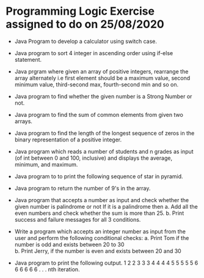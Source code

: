 # Programming Logic Exercise assigned to do on 25/08/2020
* Java Program to develop a calculator using switch case.
* Java program to sort 4 integer in ascending order using if-else statement.
* Java prgram where given an array of positive integers, rearrange the array alternately i.e first element should be a maximum value, second minimum value, third-second max, fourth-second min and so on.
* Java program to find whether the given number is a Strong Number or not. 
* Java program to find the sum of common elements from given two arrays.
* Java program to find the length of the longest sequence of zeros in the binary representation of a positive integer.
* Java program which reads a number of students and n grades as input (of int between 0 and 100, inclusive) and displays the average, minimum, and maximum.
* Java program to to print the following sequence of star in pyramid.
* Java program to return the number of 9's in the array.
* Java program that accepts a number as input and check whether the given number is palindrome or not If it is a palindrome then
a. Add all the even numbers and check whether the sum is more than 25.
b. Print success and failure messages for all 3 conditions.

* Write a program which accepts an integer number as input from the user and perform the following conditional checks:
a. Print Tom if the number is odd and exists between 20 to 30   
b. Print Jerry, if the number is even and exists between 20 and 30

* Java program to print the following output. 1 2 2 3 3 3 4 4 4 4 5 5 5 5 5 6 6 6 6       6 6 . . . nth iteration.

